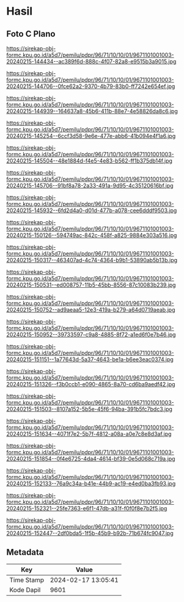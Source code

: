 # Hasil

## Foto C Plano

https://sirekap-obj-formc.kpu.go.id/a5d7/pemilu/pdpr/96/71/10/10/01/9671101001003-20240215-144434--ac389f6d-888c-4f07-82a8-e9515b3a9015.jpg

https://sirekap-obj-formc.kpu.go.id/a5d7/pemilu/pdpr/96/71/10/10/01/9671101001003-20240215-144706--0fce62a2-9370-4b79-83b0-ff7242e654ef.jpg

https://sirekap-obj-formc.kpu.go.id/a5d7/pemilu/pdpr/96/71/10/10/01/9671101001003-20240215-144939--164637a8-45b6-411b-88e7-4e58826da8c6.jpg

https://sirekap-obj-formc.kpu.go.id/a5d7/pemilu/pdpr/96/71/10/10/01/9671101001003-20240215-145254--6ccf3d58-9e6e-477e-abb6-41b094e4f1a6.jpg

https://sirekap-obj-formc.kpu.go.id/a5d7/pemilu/pdpr/96/71/10/10/01/9671101001003-20240215-145504--48e1884d-f4e5-4e83-b562-ff1b375db14f.jpg

https://sirekap-obj-formc.kpu.go.id/a5d7/pemilu/pdpr/96/71/10/10/01/9671101001003-20240215-145706--91bf8a78-2a33-491a-9d95-4c35120616bf.jpg

https://sirekap-obj-formc.kpu.go.id/a5d7/pemilu/pdpr/96/71/10/10/01/9671101001003-20240215-145932--6fd2d4a0-d01d-477b-a078-cee6dddf9503.jpg

https://sirekap-obj-formc.kpu.go.id/a5d7/pemilu/pdpr/96/71/10/10/01/9671101001003-20240215-150126--594749ac-842c-458f-a825-9884e303a516.jpg

https://sirekap-obj-formc.kpu.go.id/a5d7/pemilu/pdpr/96/71/10/10/01/9671101001003-20240215-150317--463407ad-4c74-4364-b9b1-53890ab5b13b.jpg

https://sirekap-obj-formc.kpu.go.id/a5d7/pemilu/pdpr/96/71/10/10/01/9671101001003-20240215-150531--ed008757-11b5-45bb-8556-87c10083b239.jpg

https://sirekap-obj-formc.kpu.go.id/a5d7/pemilu/pdpr/96/71/10/10/01/9671101001003-20240215-150752--ad9aeaa5-12e3-419a-b279-a64d0719aeab.jpg

https://sirekap-obj-formc.kpu.go.id/a5d7/pemilu/pdpr/96/71/10/10/01/9671101001003-20240215-150952--39733597-c9a8-4885-8f72-a1ed6f0e7b46.jpg

https://sirekap-obj-formc.kpu.go.id/a5d7/pemilu/pdpr/96/71/10/10/01/9671101001003-20240215-151151--1a77643d-5a37-4643-be1a-b6ee3eac0374.jpg

https://sirekap-obj-formc.kpu.go.id/a5d7/pemilu/pdpr/96/71/10/10/01/9671101001003-20240215-151326--f3b0ccb1-e090-4865-8a70-cd6ba9aedf42.jpg

https://sirekap-obj-formc.kpu.go.id/a5d7/pemilu/pdpr/96/71/10/10/01/9671101001003-20240215-151503--8107a152-5b5e-45f6-94ba-391b5fc7bdc3.jpg

https://sirekap-obj-formc.kpu.go.id/a5d7/pemilu/pdpr/96/71/10/10/01/9671101001003-20240215-151634--4071f7e2-5b7f-4812-a08a-a0e7c8e8d3af.jpg

https://sirekap-obj-formc.kpu.go.id/a5d7/pemilu/pdpr/96/71/10/10/01/9671101001003-20240215-151854--0f4e6725-4da4-4614-bf39-0e5d068c719a.jpg

https://sirekap-obj-formc.kpu.go.id/a5d7/pemilu/pdpr/96/71/10/10/01/9671101001003-20240215-152133--76a9c34a-b41e-44b9-ac19-e4ed0ba3fb93.jpg

https://sirekap-obj-formc.kpu.go.id/a5d7/pemilu/pdpr/96/71/10/10/01/9671101001003-20240215-152321--25fe7363-e6f1-47db-a31f-f0f0f8e7b2f5.jpg

https://sirekap-obj-formc.kpu.go.id/a5d7/pemilu/pdpr/96/71/10/10/01/9671101001003-20240215-152447--2df0bda5-1f5b-45b9-b92b-71b674fc9047.jpg


## Metadata

| Key        | Value               |
| ---------- | ------------------- |
| Time Stamp | 2024-02-17 13:05:41 |
| Kode Dapil | 9601                |



